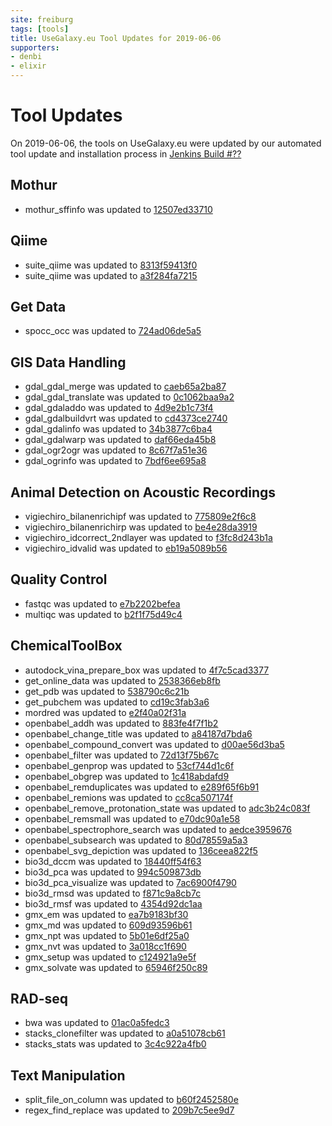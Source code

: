 ```yaml
---
site: freiburg
tags: [tools]
title: UseGalaxy.eu Tool Updates for 2019-06-06
supporters:
- denbi
- elixir
---
```


# Tool Updates

On 2019-06-06, the tools on UseGalaxy.eu were updated by our automated tool update and installation process in [Jenkins Build #??](https://build.galaxyproject.eu/job/usegalaxy-eu/job/install-tools/#??/)


## Mothur

- mothur_sffinfo was updated to [12507ed33710](https://toolshed.g2.bx.psu.edu/view/iuc/mothur_sffinfo/12507ed33710)

## Qiime

- suite_qiime was updated to [8313f59413f0](https://toolshed.g2.bx.psu.edu/view/iuc/suite_qiime/8313f59413f0)
- suite_qiime was updated to [a3f284fa7215](https://toolshed.g2.bx.psu.edu/view/iuc/suite_qiime/a3f284fa7215)

## Get Data

- spocc_occ was updated to [724ad06de5a5](https://toolshed.g2.bx.psu.edu/view/ecology/spocc_occ/724ad06de5a5)

## GIS Data Handling

- gdal_gdal_merge was updated to [caeb65a2ba87](https://toolshed.g2.bx.psu.edu/view/ecology/gdal_gdal_merge/caeb65a2ba87)
- gdal_gdal_translate was updated to [0c1062baa9a2](https://toolshed.g2.bx.psu.edu/view/ecology/gdal_gdal_translate/0c1062baa9a2)
- gdal_gdaladdo was updated to [4d9e2b1c73f4](https://toolshed.g2.bx.psu.edu/view/ecology/gdal_gdaladdo/4d9e2b1c73f4)
- gdal_gdalbuildvrt was updated to [cd4373ce2740](https://toolshed.g2.bx.psu.edu/view/ecology/gdal_gdalbuildvrt/cd4373ce2740)
- gdal_gdalinfo was updated to [34b3877c6ba4](https://toolshed.g2.bx.psu.edu/view/ecology/gdal_gdalinfo/34b3877c6ba4)
- gdal_gdalwarp was updated to [daf66eda45b8](https://toolshed.g2.bx.psu.edu/view/ecology/gdal_gdalwarp/daf66eda45b8)
- gdal_ogr2ogr was updated to [8c67f7a51e36](https://toolshed.g2.bx.psu.edu/view/ecology/gdal_ogr2ogr/8c67f7a51e36)
- gdal_ogrinfo was updated to [7bdf6ee695a8](https://toolshed.g2.bx.psu.edu/view/ecology/gdal_ogrinfo/7bdf6ee695a8)

## Animal Detection on Acoustic Recordings

- vigiechiro_bilanenrichipf was updated to [775809e2f6c8](https://toolshed.g2.bx.psu.edu/view/ecology/vigiechiro_bilanenrichipf/775809e2f6c8)
- vigiechiro_bilanenrichirp was updated to [be4e28da3919](https://toolshed.g2.bx.psu.edu/view/ecology/vigiechiro_bilanenrichirp/be4e28da3919)
- vigiechiro_idcorrect_2ndlayer was updated to [f3fc8d243b1a](https://toolshed.g2.bx.psu.edu/view/ecology/vigiechiro_idcorrect_2ndlayer/f3fc8d243b1a)
- vigiechiro_idvalid was updated to [eb19a5089b56](https://toolshed.g2.bx.psu.edu/view/ecology/vigiechiro_idvalid/eb19a5089b56)

## Quality Control

- fastqc was updated to [e7b2202befea](https://toolshed.g2.bx.psu.edu/view/devteam/fastqc/e7b2202befea)
- multiqc was updated to [b2f1f75d49c4](https://toolshed.g2.bx.psu.edu/view/iuc/multiqc/b2f1f75d49c4)

## ChemicalToolBox

- autodock_vina_prepare_box was updated to [4f7c5cad3377](https://toolshed.g2.bx.psu.edu/view/bgruening/autodock_vina_prepare_box/4f7c5cad3377)
- get_online_data was updated to [2538366eb8fb](https://toolshed.g2.bx.psu.edu/view/bgruening/get_online_data/2538366eb8fb)
- get_pdb was updated to [538790c6c21b](https://toolshed.g2.bx.psu.edu/view/bgruening/get_pdb/538790c6c21b)
- get_pubchem was updated to [cd19c3fab3a6](https://toolshed.g2.bx.psu.edu/view/bgruening/get_pubchem/cd19c3fab3a6)
- mordred was updated to [e2f40a02f31a](https://toolshed.g2.bx.psu.edu/view/bgruening/mordred/e2f40a02f31a)
- openbabel_addh was updated to [883fe4f7f1b2](https://toolshed.g2.bx.psu.edu/view/bgruening/openbabel_addh/883fe4f7f1b2)
- openbabel_change_title was updated to [a84187d7bda6](https://toolshed.g2.bx.psu.edu/view/bgruening/openbabel_change_title/a84187d7bda6)
- openbabel_compound_convert was updated to [d00ae56d3ba5](https://toolshed.g2.bx.psu.edu/view/bgruening/openbabel_compound_convert/d00ae56d3ba5)
- openbabel_filter was updated to [72d13f75b67c](https://toolshed.g2.bx.psu.edu/view/bgruening/openbabel_filter/72d13f75b67c)
- openbabel_genprop was updated to [53cf744d1c6f](https://toolshed.g2.bx.psu.edu/view/bgruening/openbabel_genprop/53cf744d1c6f)
- openbabel_obgrep was updated to [1c418abdafd9](https://toolshed.g2.bx.psu.edu/view/bgruening/openbabel_obgrep/1c418abdafd9)
- openbabel_remduplicates was updated to [e289f65f6b91](https://toolshed.g2.bx.psu.edu/view/bgruening/openbabel_remduplicates/e289f65f6b91)
- openbabel_remions was updated to [cc8ca507174f](https://toolshed.g2.bx.psu.edu/view/bgruening/openbabel_remions/cc8ca507174f)
- openbabel_remove_protonation_state was updated to [adc3b24c083f](https://toolshed.g2.bx.psu.edu/view/bgruening/openbabel_remove_protonation_state/adc3b24c083f)
- openbabel_remsmall was updated to [e70dc90a1e58](https://toolshed.g2.bx.psu.edu/view/bgruening/openbabel_remsmall/e70dc90a1e58)
- openbabel_spectrophore_search was updated to [aedce3959676](https://toolshed.g2.bx.psu.edu/view/bgruening/openbabel_spectrophore_search/aedce3959676)
- openbabel_subsearch was updated to [80d78559a5a3](https://toolshed.g2.bx.psu.edu/view/bgruening/openbabel_subsearch/80d78559a5a3)
- openbabel_svg_depiction was updated to [136ceea822f5](https://toolshed.g2.bx.psu.edu/view/bgruening/openbabel_svg_depiction/136ceea822f5)
- bio3d_dccm was updated to [18440ff54f63](https://toolshed.g2.bx.psu.edu/view/chemteam/bio3d_dccm/18440ff54f63)
- bio3d_pca was updated to [994c509873db](https://toolshed.g2.bx.psu.edu/view/chemteam/bio3d_pca/994c509873db)
- bio3d_pca_visualize was updated to [7ac6900f4790](https://toolshed.g2.bx.psu.edu/view/chemteam/bio3d_pca_visualize/7ac6900f4790)
- bio3d_rmsd was updated to [f871c9a8cb7c](https://toolshed.g2.bx.psu.edu/view/chemteam/bio3d_rmsd/f871c9a8cb7c)
- bio3d_rmsf was updated to [4354d92dc1aa](https://toolshed.g2.bx.psu.edu/view/chemteam/bio3d_rmsf/4354d92dc1aa)
- gmx_em was updated to [ea7b9183bf30](https://toolshed.g2.bx.psu.edu/view/chemteam/gmx_em/ea7b9183bf30)
- gmx_md was updated to [609d93596b61](https://toolshed.g2.bx.psu.edu/view/chemteam/gmx_md/609d93596b61)
- gmx_npt was updated to [5b01e6df25a0](https://toolshed.g2.bx.psu.edu/view/chemteam/gmx_npt/5b01e6df25a0)
- gmx_nvt was updated to [3a018cc1f690](https://toolshed.g2.bx.psu.edu/view/chemteam/gmx_nvt/3a018cc1f690)
- gmx_setup was updated to [c124921a9e5f](https://toolshed.g2.bx.psu.edu/view/chemteam/gmx_setup/c124921a9e5f)
- gmx_solvate was updated to [65946f250c89](https://toolshed.g2.bx.psu.edu/view/chemteam/gmx_solvate/65946f250c89)

## RAD-seq

- bwa was updated to [01ac0a5fedc3](https://toolshed.g2.bx.psu.edu/view/devteam/bwa/01ac0a5fedc3)
- stacks_clonefilter was updated to [a0a51078cb61](https://toolshed.g2.bx.psu.edu/view/iuc/stacks_clonefilter/a0a51078cb61)
- stacks_stats was updated to [3c4c922a4fb0](https://toolshed.g2.bx.psu.edu/view/iuc/stacks_stats/3c4c922a4fb0)

## Text Manipulation

- split_file_on_column was updated to [b60f2452580e](https://toolshed.g2.bx.psu.edu/view/bgruening/split_file_on_column/b60f2452580e)
- regex_find_replace was updated to [209b7c5ee9d7](https://toolshed.g2.bx.psu.edu/view/galaxyp/regex_find_replace/209b7c5ee9d7)

